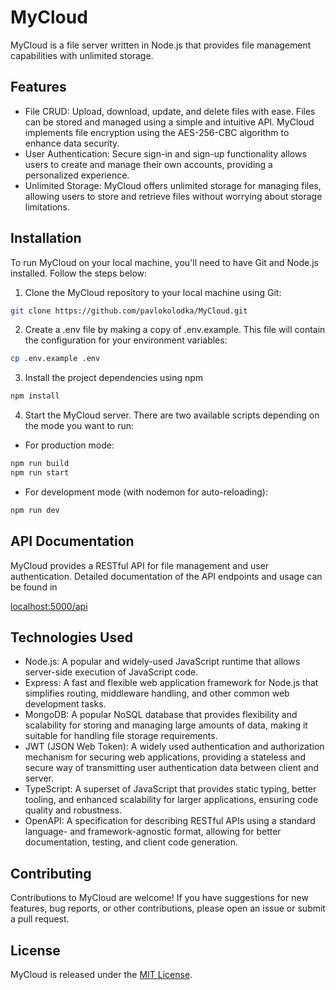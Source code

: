 # MyCloud

MyCloud is a file server written in Node.js that provides file management capabilities with unlimited storage. 

## Features

- File CRUD: Upload, download, update, and delete files with ease. Files can be stored and managed using a simple and intuitive API. MyCloud implements file encryption using the AES-256-CBC algorithm to enhance data security.
- User Authentication: Secure sign-in and sign-up functionality allows users to create and manage their own accounts, providing a personalized experience.
- Unlimited Storage: MyCloud offers unlimited storage for managing files, allowing users to store and retrieve files without worrying about storage limitations.

## Installation

To run MyCloud on your local machine, you'll need to have Git and Node.js installed. Follow the steps below:

1. Clone the MyCloud repository to your local machine using Git:

```bash
git clone https://github.com/pavlokolodka/MyCloud.git
```
2. Create a .env file by making a copy of .env.example. This file will contain the configuration for your environment variables:
```bash
cp .env.example .env
```
3. Install the project dependencies using npm
```bash
npm install
```
4. Start the MyCloud server. There are two available scripts depending on the mode you want to run:<br/>
- For production mode:
```bash
npm run build
npm run start
```
- For development mode (with nodemon for auto-reloading):<br/>
```bash
npm run dev
```
## API Documentation

MyCloud provides a RESTful API for file management and user authentication. Detailed documentation of the API endpoints and usage can be found in

[localhost:5000/api](http://localhost:5000/api)


## Technologies Used

- Node.js: A popular and widely-used JavaScript runtime that allows server-side execution of JavaScript code.
- Express: A fast and flexible web application framework for Node.js that simplifies routing, middleware handling, and other common web development tasks.
- MongoDB: A popular NoSQL database that provides flexibility and scalability for storing and managing large amounts of data, making it suitable for handling file storage requirements.
- JWT (JSON Web Token): A widely used authentication and authorization mechanism for securing web applications, providing a stateless and secure way of transmitting user authentication data between client and server.
- TypeScript: A superset of JavaScript that provides static typing, better tooling, and enhanced scalability for larger applications, ensuring code quality and robustness.
- OpenAPI: A specification for describing RESTful APIs using a standard language- and framework-agnostic format, allowing for better documentation, testing, and client code generation.

## Contributing

Contributions to MyCloud are welcome! If you have suggestions for new features, bug reports, or other contributions, please open an issue or submit a pull request.

## License

MyCloud is released under the [MIT License](LICENSE).
